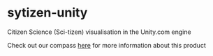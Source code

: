 # sytizen-unity
Citizen Science (Sci-tizen) visualisation in the Unity.com engine 


Check out our compass [here](http://ar.skinetics.tech/stellarios/compass) for more information about this product
